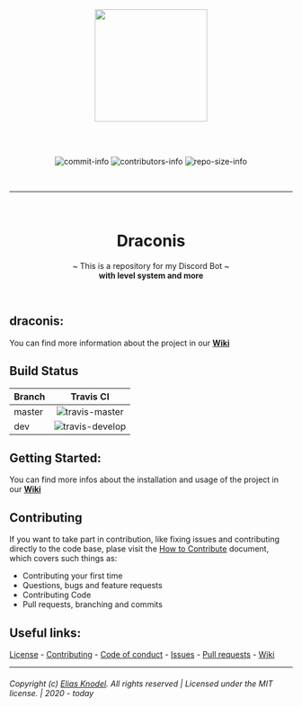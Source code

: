 <div align="center">
  <a href="#">
    <img width=200 height=200 src=".github/MEDIA/logo.png">
  </a>

  <br><br>

  ![commit-info][commit-info]
  ![contributors-info][contributors-info]
  ![repo-size-info][repo-size-info]

  <br><hr><br>

# Draconis
~ This is a repository for my Discord Bot ~  
**with level system and more**

<br>

</div>

## draconis: 

You can find more information about the project in our **[Wiki][github-wiki]**

## Build Status

| Branch |Travis CI                         |
| :----- | :------------------------------: |
| master |![travis-master][travis-master]   |
| dev    |![travis-develop][travis-develop] |

## Getting Started:  

You can find more infos about the installation and usage of the project in our **[Wiki][github-wiki]**

## Contributing

If you want to take part in contribution, like fixing issues and contributing directly to the code base, plase visit the [How to Contribute][github-contribute] document, which covers such things as:  

- Contributing your first time
- Questions, bugs and feature requests
- Contributing Code
- Pull requests, branching and commits

## Useful links:
[License][github-license] - 
[Contributing][github-contribute] - 
[Code of conduct][github-codeofconduct] - 
[Issues][github-issues] - 
[Pull requests][github-pulls] - 
[Wiki][github-wiki] 

<hr>  

###### Copyright (c) [Elias Knodel][github-team]. All rights reserved | Licensed under the MIT license. | 2020 - today

<!-- Variables -->

[github-team]: https://github.com/elias-knodel/
[github-repo]: https://github.com/elias-knodel/draconis
[github-wiki]: https://github.com/elias-knodel/draconis/wiki
[github-issues]: https://github.com/elias-knodel/draconis/issues
[github-pulls]: https://github.com/elias-knodel/draconis/pulls
[github-contribute]: https://github.com/elias-knodel/draconis/blob/master/CONTRIBUTING.md
[github-codeofconduct]: https://github.com/elias-knodel/draconis/blob/master/CODE_OF_CONDUCT.md
[github-license]: https://github.com/elias-knodel/draconis/blob/master/LICENSE

[travis-master]: https://img.shields.io/travis/elias-knodel/draconis/master?style=flat-square
[travis-develop]: https://img.shields.io/travis/elias-knodel/draconis/develop?style=flat-square

[commit-info]: https://img.shields.io/github/last-commit/elias-knodel/draconis?style=flat-square

[contributors-info]: https://img.shields.io/github/contributors/elias-knodel/draconis?style=flat-square

[repo-size-info]: https://img.shields.io/github/repo-size/elias-knodel/draconis?style=flat-square
